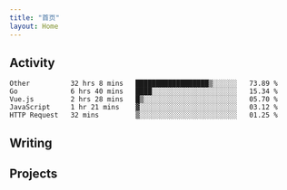 ```yaml
---
title: "首页"
layout: Home
---
```


## Activity
<!--START_SECTION:waka-->
```text
Other          32 hrs 8 mins   ██████████████████▒░░░░░░   73.89 % 
Go             6 hrs 40 mins   ████░░░░░░░░░░░░░░░░░░░░░   15.34 % 
Vue.js         2 hrs 28 mins   █▒░░░░░░░░░░░░░░░░░░░░░░░   05.70 % 
JavaScript     1 hr 21 mins    ▓░░░░░░░░░░░░░░░░░░░░░░░░   03.12 % 
HTTP Request   32 mins         ▒░░░░░░░░░░░░░░░░░░░░░░░░   01.25 % 
```
<!--END_SECTION:waka-->

## Writing
<PindedPosts />

## Projects
<Projects />
